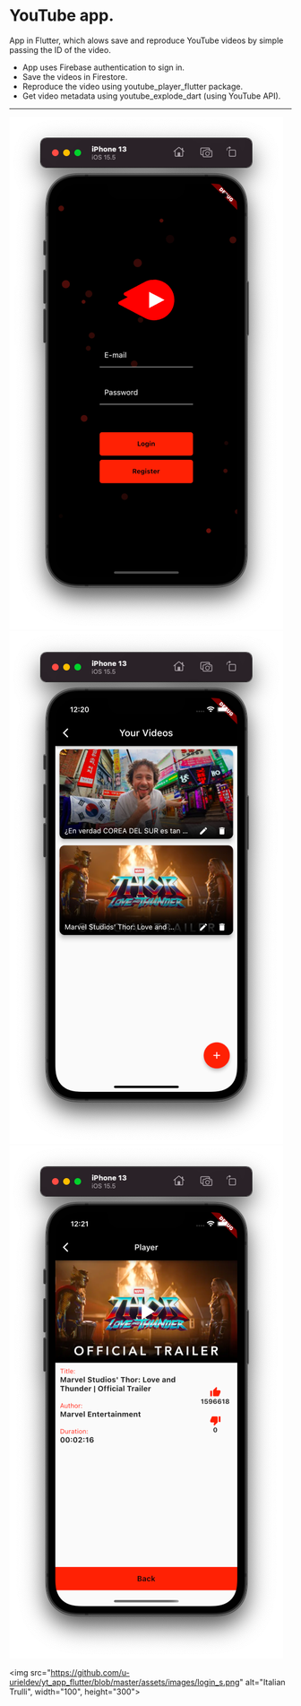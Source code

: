 # YouTube app.

App in Flutter, which alows save and reproduce YouTube videos by simple passing the ID of the video.
- App uses Firebase authentication to sign in.
- Save the videos in Firestore.
- Reproduce the video using youtube_player_flutter package.
- Get video metadata using youtube_explode_dart (using YouTube API).

<hr>

![login_screen_img](https://github.com/u-urieldev/yt_app_flutter/blob/master/assets/images/login_s.png)
![videos_screen_img](https://github.com/u-urieldev/yt_app_flutter/blob/master/assets/images/videos_s.png)
![player_screen_img](https://github.com/u-urieldev/yt_app_flutter/blob/master/assets/images/player_s.png)

<img src="https://github.com/u-urieldev/yt_app_flutter/blob/master/assets/images/login_s.png" alt="Italian Trulli", width="100", height="300">
